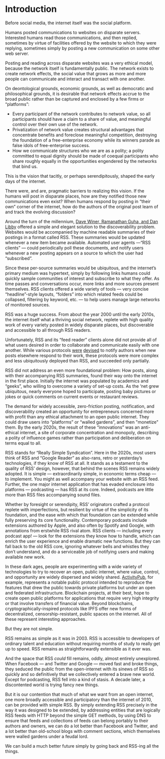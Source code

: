 # Introduction

Before social media, the internet itself was the social
platform.

Humans posted communications to websites on disparate
servers. Interested humans read those communications, and then
replied, sometimes by virtue of facilities offered by the website to
which they were replying, sometimes simply by posting a new
communication on some other web server.

Posting and reading across disparate websites was a very ethical
model, because the network itself is fundamentally public. The network
exists to create network effects, the social value that grows as more
and more people can communicate and interact and transact with one
another.

On deontological grounds, economic grounds, as well as
democratic and philosophical grounds, it is desirable that network
effects accrue to the broad public rather than be captured and
enclosed by a few firms or “platforms”:

- Every participant of the network contributes to network value, so
  all participants should have a claim to a share of value, and
  meaningful control over their own use of the network.
- Privatization of network value creates structural advantages that
  concentrate benefits and foreclose meaningful competition,
  destroying the foundation of a free-enterprise economy while its
  winners parade as false idols of free-enterprise success.
- How we communicate structures who we are as a polity; a polity
  committed to equal dignity should be made of coequal participants
  who share roughly equally in the opportunities engendered by the
  networks that bind us.

This is the vision that tacitly, or perhaps serendipitously, shaped
the early days of the internet.

There were, and are, pragmatic barriers to realizing this vision. If
the humans will post in disparate places, how are they notified those
new communications even exist? When humans respond by posting in
“their own” corner of the internet, how do the authors of the original
post learn of and track the evolving discussion?

Around the turn of the millennium, 
[Dave Winer, Ramanathan Guha, and Dan Libby](https://www.rssboard.org/rss-history) 
offered a simple and
elegant solution to the discoverability problem. Websites would be
accompanied by machine readable summaries of their postings in a
format called RSS. These summaries would be updated whenever a new
item became available. Automated user agents —“RSS clients” — could
periodically poll these documents, and notify users whenever a new
posting appears on a source to which the user had “subscribed”.

Since these per-source summaries would be ubiquitous, and the
internet’s primary medium was hypertext, simply by following links
humans could quickly sample communities of interest and subscribe to
what they offer. As time passes and conversations occur, more links
and more sources present themselves. RSS clients offered a wide
variety of tools — very concise “headline”-style layouts, “folders”
into which related feeds could be collapsed, filtering by keyword,
etc. — to help users manage large networks of monitored sources.

RSS was a huge success. From about the year 2000 until the early
2010s, the internet itself what a thriving social network, replete
with high quality work of every variety posted in widely disparate
places, but discoverable and accessible to all through RSS readers.

Unfortunately, RSS and its “feed reader” clients alone did not provide
all of what users desired in order to collaborate and communicate
easily with one another. While various protocols
[were](https://en.wikipedia.org/wiki/Pingback)
[devised](https://en.wikipedia.org/wiki/Webmention) to notify authors
when new posts elsewhere respond to their work, these protocols were
more complex and less ubiquitously deployed than RSS, and succeeded
only partially.

RSS did not address an even more foundational problem: How posts,
along with their accompanying RSS summaries, found their way onto the
internet in the first place. Initially the internet was populated by
academics and “geeks”, who willing to overcome a variety of set-up
costs. As the ‘net grew ubiquitous, nearly everyone hoped to
participate, posting baby pictures or jokes or quick comments on
current events or restaurant reviews.

The demand for widely accessible, zero-friction posting, notification,
and discoverability created an opportunity for entrepreneurs
concerned more with profit than any ethical attachment to an open public
internet. They could draw users into “platforms” or “walled gardens”, and then "monetize" them. 
By the
early 2020s, the result of these “innovations” was an anti-ethical
internet, a site of corporate concentration and monopoly, describing a
polity of influence games rather than participation and deliberation
on terms equal to all.

RSS stands for “Really Simple Syndication”. Here in the 2020s, most
users think of RSS and “Google Reader” as also-rans, retro or
yesterday’s technologies, if they know of RSS at all. It stands as a
testament to the quality of RSS’ design, however, that behind the
scenes RSS remains widely adopted. It is simple &mdash; extraordinarily
simple, in economic terms cheap &mdash; to implement. You might as well
accompany your website with an RSS feed. Further, the one major
internet application that has evaded enclosure into platforms —
podcasting — has RSS at its core. Indeed, podcasts are little more
than RSS files accompanying sound files.

Whether by foresight or serendipity, RSS’ originators crafted a
protocol replete with imperfections, but resilient by
virtue of the simplicity of its foundation, and the ease with which
that foundation can be extended while fully preserving its core
functionality. Contemporary podcasts include extensions authored by
Apple, and also often by Spotify and Google, with annotations from
erstwhile RSS rival atom. RSS clients — including every podcast app! —
look for the extensions they know how to handle, which can enrich the
user experience and enable dramatic new functions. But they can fall
back to the old RSS core, ignoring whatever bells and whistles they
don’t understand, and do a serviceable job of notifying users and
making available new work.

In these dark ages, people are experimenting with a wide variety of
technologies to try to recover an open, public internet, where value,
control, and opportunity are widely dispersed and widely
shared. [ActivityPub](https://activitypub.rocks/), for example,
represents a notable public protocol intended to reproduce the
features that drew the public towards private platforms but under an
open and federated infrastructure. Blockchain projects, at their best,
hope to create open public platforms for applications that require
very high integrity or that involve transfers of financial
value. Beyond blockchains, cryptographically-inspired protocols like
IPFS offer new forms of decentralized, censorship-resistant, public
spaces on the internet. All of these represent interesting approaches.

But they are not simple.

RSS remains as simple as it was in 2003. RSS is accessible to
developers of ordinary talent and education without requiring months
of study to really get up to speed. RSS remains as straightforwardly
extensible as it ever was.

And the space that RSS *could* fill remains, oddly, almost entirely
unexplored. When Facebook — and Twitter and Google — moved fast and
broke things, they seduced the public from the open-internet with its
sinews of RSS so quickly and so definitively that we collectively
entered a brave new world. Except for podcasting, RSS fell into a
kind of stasis. A decade later, a discontented world is trying fancy
new things.

But it is our contention that much of what we want from an open
internet, one more broadly accessible and participatory than the
internet of 2010, can be provided with simple RSS. By simply extending
RSS precisely in the way it was designed to be extended, by addressing
entities that are logically RSS feeds with HTTP beyond the simple GET
methods, by using DNS to ensure that feeds and collections of feeds
can belong portably to their authors and owners, we can do a lot
better than Facebook and Twitter, and a lot better than old-school
blogs with comment sections, which themselves were walled gardens
under a feudal lord.

We can build a much better future simply by going back and RSS-ing all
the things.
